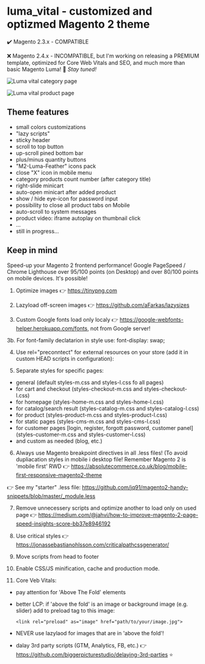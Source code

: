 # luma_vital - customized and optizmed Magento 2 theme

:heavy_check_mark: Magento 2.3.x - COMPATIBLE

:x: Magento 2.4.x - INCOMPATIBLE, but I'm working on releasing a PREMIUM template, optimized for Core Web Vitals and SEO, and much more than basic Magento Luma! :rocket: _Stay tuned!_


![Luma vital category page](https://github.com/jq91/magento2-luma-optimized/blob/main/README-assets/luma-vital-category.png)

![Luma vital product page](https://github.com/jq91/magento2-luma-optimized/blob/main/README-assets/luma-vital-product.png)

## Theme features
- small colors customizations
- "lazy scripts"
- sticky header
- scroll to top button
- up-scroll pined bottom bar
- plus/minus quantity buttons
- "M2-Luma-Feather" icons pack
- close "X" icon in mobile menu
- category products count number (after category title)
- right-slide minicart
- auto-open minicart after added product
- show / hide eye-icon for password input
- possibility to close all product tabs on Mobile
- auto-scroll to system messages
- product video: iframe autoplay on thumbnail click
- ...
- still in progress...

## Keep in mind
Speed-up your Magento 2 frontend performance! Google PageSpeed / Chrome Lighthouse over 95/100 points (on Desktop) and over 80/100 points on mobile devices. It's possible!

1. Optimize images :point_right: https://tinypng.com

2. Lazyload off-screen images :point_right: https://github.com/aFarkas/lazysizes

3. Custom Google fonts load only localy :point_right: https://google-webfonts-helper.herokuapp.com/fonts, not from Google server!

3b. For font-family declatarion in style use: 
font-display: swap;

4. Use rel="preconntect" for external resources on your store (add it in custom HEAD scripts in configuration):
<link rel="preconnect" href="https://www.googleadservices.com">
<link rel="preconnect" href="https://www.gstatic.com">
<link rel="preconnect" href="https://www.google.pl">
<link rel="preconnect" href="https://googleads.g.doubleclick.net">
<link rel="preconnect" href="https://www.google.com">
<link rel="preconnect" href="https://fonts.googleapis.com">
<link rel="preconnect" href="https://www.google-analytics.com">
<link rel="preconnect" href="https://connect.facebook.net">
<link rel="preconnect" href="https://www.facebook.com">

5. Separate styles for specific pages:
- general (default styles-m.css and styles-l.css fo all pages)
- for cart and checkout (styles-checkout-m.css and styles-checkout-l.css)
- for homepage (styles-home-m.css and styles-home-l.css)
- for catalog/search result (styles-catalog-m.css and styles-catalog-l.css)
- for product (styles-product-m.css and styles-product-l.css)
- for static pages (styles-cms-m.css and styles-cms-l.css)
- for customer pages [login, register, forgott password, customer panel] (styles-customer-m.css and styles-customer-l.css)
- and custom as needed (blog, etc.) 

6. Always use Magento breakpoint directives in all .less files!
(To avoid dupliacation styles in mobile i desktop file! Remember Magento 2 is 'mobile first' RWD :point_right: https://absolutecommerce.co.uk/blog/mobile-first-responsive-magento2-theme

:point_right: See my "starter" .less file: https://github.com/jq91/magento2-handy-snippets/blob/master/_module.less

7. Remove unnecessery scripts and optimize another to load only on used page :point_right: https://medium.com/@jahvi/how-to-improve-magento-2-page-speed-insights-score-bb37e8946192

8. Use critical styles :point_right: https://jonassebastianohlsson.com/criticalpathcssgenerator/

9. Move scripts from head to footer

10. Enable CSS/JS minification, cache and production mode.

11. Core Veb Vitals:
- pay attention for 'Above The Fold' elements
- better LCP: if 'above the fold' is an image or background image (e.g. slider) add to <head> preload tag to this image:
  
  `<link rel="preload" as="image" href="path/to/your/image.jpg">`
  
- NEVER use lazylaod for images that are in 'above the fold'!
- dalay 3rd party scripts (GTM, Analytics, FB, etc.) :point_right: https://github.com/biggerpicturestudio/delaying-3rd-parties :star:
